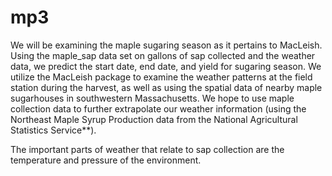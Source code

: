 # mp3

We will be examining the maple sugaring season as it pertains to MacLeish. Using the maple_sap data set on gallons of sap collected and the weather data, we predict the start date, end date, and yield for sugaring season. We utilize the MacLeish package to examine the weather patterns at the field station during the harvest, as well as using the spatial data of nearby maple sugarhouses in southwestern Massachusetts. We hope to use maple collection data to further extrapolate our weather information (using the Northeast Maple Syrup Production data from the National Agricultural Statistics Service**).

The important parts of weather that relate to sap collection are the temperature and pressure of the environment.

